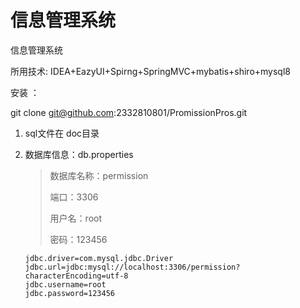 # 信息管理系统
信息管理系统



所用技术:  IDEA+EazyUI+Spirng+SpringMVC+mybatis+shiro+mysql8

安装 ：

git clone git@github.com:2332810801/PromissionPros.git



1. sql文件在 doc目录

2. 数据库信息：db.properties

   > 数据库名称：permission
   >
   > 端口：3306
   >
   > 用户名：root
   >
   > 密码：123456

   ```properties
   jdbc.driver=com.mysql.jdbc.Driver
   jdbc.url=jdbc:mysql://localhost:3306/permission?characterEncoding=utf-8
   jdbc.username=root
   jdbc.password=123456
   ```

